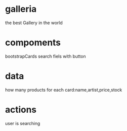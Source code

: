# galleria
the best Gallery in the world


# compoments
bootstrapCards
search fiels with button


# data
how many products
for each card:name,artist,price,stock

# actions
user is searching

